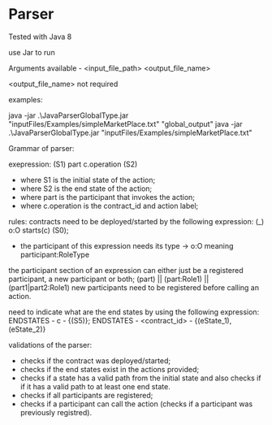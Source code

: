 # Parser

Tested with Java 8

use Jar to run 

Arguments available - <input_file_path> <output_file_name>

<output_file_name> not required

examples:

java -jar .\JavaParserGlobalType.jar "inputFiles/Examples/simpleMarketPlace.txt" "global_output"
java -jar .\JavaParserGlobalType.jar "inputFiles/Examples/simpleMarketPlace.txt"

Grammar of parser:

exepression:
(S1) part c.operation (S2)
- where S1 is the initial state of the action;
- where S2 is the end state of the action;
- where part is the participant that invokes the action; 
- where c.operation is the contract_id and action label;

rules:
contracts need to be deployed/started by the following expression:
(_) o:O starts(c) (S0);
- the participant of this expression needs its type -> o:O meaning participant:RoleType

the participant section of an expression can either just be a registered participant, a new participant or both;
(part) || (part:Role1) || (part1|part2:Role1)
new participants need to be registered before calling an action.

need to indicate what are the end states by using the following expression:
ENDSTATES - c - {(S5)};
ENDSTATES - <contract_id> - {(eState_1), (eState_2)}

validations of the parser:
- checks if the contract was deployed/started;
- checks if the end states exist in the actions provided;
- checks if a state has a valid path from the initial state
and also checks if if it has a valid path to at least one end state.
- checks if all participants are registered;
- checks if a participant can call the action (checks if a participant was previously registred).